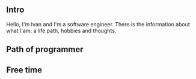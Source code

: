 ## Intro

Hello, I'm Ivan and I'm a software engineer. There is the information about what I'am: a life path, hobbies and thoughts.

## Path of programmer

## Free time
